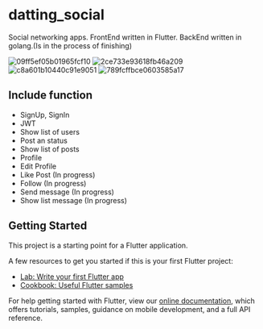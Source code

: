 # datting_social

Social networking apps. FrontEnd written in Flutter. BackEnd written in golang.(Is in the process of finishing)

![09ff5ef05b01965fcf10](https://user-images.githubusercontent.com/34266061/150667095-08890305-ede3-4dd1-8d5d-37103c41bc08.jpg)
![2ce733e93618fb46a209](https://user-images.githubusercontent.com/34266061/150667092-e9fa06c6-b564-4771-8aa2-fafd8d8af567.jpg)
![c8a601b10440c91e9051](https://user-images.githubusercontent.com/34266061/150667097-3426d19d-ac89-46e8-9bcf-e149805423c5.jpg)
![789fcffbce0603585a17](https://user-images.githubusercontent.com/34266061/150682864-05fbd41c-89f1-4760-a2b5-f9214a925fe8.jpg)
## Include function

- SignUp, SignIn
- JWT
- Show list of users
- Post an status
- Show list of posts
- Profile
- Edit Profile
- Like Post (In progress)
- Follow (In progress)
- Send message (In progress)
- Show list message (In progress)

## Getting Started

This project is a starting point for a Flutter application.

A few resources to get you started if this is your first Flutter project:

- [Lab: Write your first Flutter app](https://flutter.dev/docs/get-started/codelab)
- [Cookbook: Useful Flutter samples](https://flutter.dev/docs/cookbook)

For help getting started with Flutter, view our
[online documentation](https://flutter.dev/docs), which offers tutorials,
samples, guidance on mobile development, and a full API reference.
